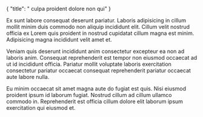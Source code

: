 {
  "title": " culpa proident dolore non qui"
}

Ex sunt labore consequat deserunt pariatur. Laboris adipisicing in cillum mollit minim duis commodo non aliquip incididunt elit. Cillum velit nostrud officia ex Lorem quis proident in nostrud cupidatat cillum magna est minim. Adipisicing magna incididunt velit amet et.

Veniam quis deserunt incididunt anim consectetur excepteur ea non ad laboris anim. Consequat reprehenderit est tempor non eiusmod occaecat ad ut id incididunt officia. Pariatur mollit voluptate laboris exercitation consectetur pariatur occaecat consequat reprehenderit pariatur occaecat aute labore nulla.

Eu minim occaecat sit amet magna aute do fugiat est quis. Nisi eiusmod proident ipsum id laborum fugiat. Nostrud cillum ad cillum ullamco commodo in. Reprehenderit est officia cillum dolore elit laborum ipsum exercitation qui eiusmod et.